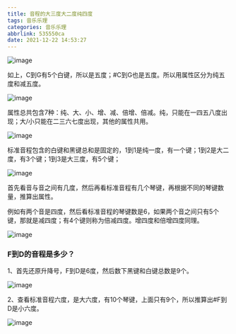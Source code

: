 ```yaml
---
title: 音程的大三度大二度纯四度
tags: 音乐乐理
categories: 音乐乐理
abbrlink: 535550ca
date: 2021-12-22 14:53:27
---
```


![image](00001.jpeg)

如上，C到G有5个白键，所以是五度；#C到G也是五度。所以用属性区分为纯五度和减五度。

![image](00003.gif)

属性总共包含7种：纯、大、小、增、减、倍增、倍减。纯，只能在一四五八度出现；大/小只能在二三六七度出现，其他的属性共用。

![image](00002.jpeg)

标准音程包含的白键和黑键总和是固定的，1到1是纯一度，有一个键；1到2是大二度，有3个键；1到3是大三度，有5个键；

![image](00004.jpeg)

首先看音与音之间有几度，然后再看标准音程有几个琴键，再根据不同的琴键数量，推算出属性。

例如有两个音是四度，然后看标准音程的琴键数是6，如果两个音之间只有5个键，那就是减四度；有4个键则称为倍减四度。增四度和倍增四度同理。

![image](00005.jpeg)

### F到D的音程是多少？
1、首先还原升降号，F到D是6度，然后数下黑键和白键总数是9个。

![image](00006.jpeg)

2、查看标准音程六度，是大六度，有10个琴键，上面只有9个，所以推算出#F到D是小六度。

![image](00007.jpeg)

